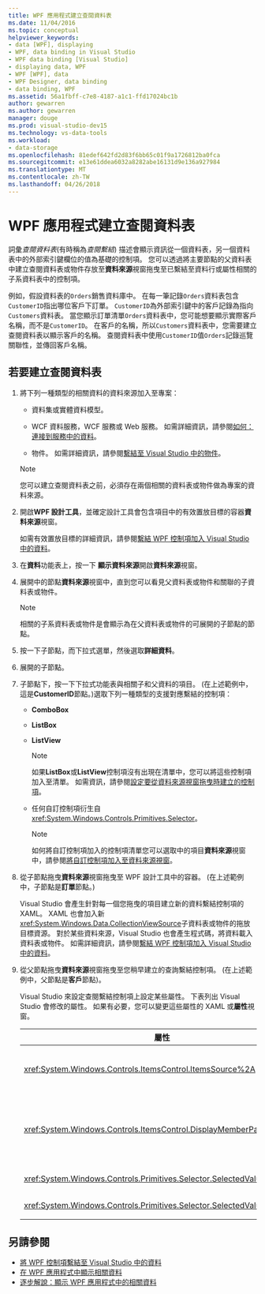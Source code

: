 ```yaml
---
title: WPF 應用程式建立查閱資料表
ms.date: 11/04/2016
ms.topic: conceptual
helpviewer_keywords:
- data [WPF], displaying
- WPF, data binding in Visual Studio
- WPF data binding [Visual Studio]
- displaying data, WPF
- WPF [WPF], data
- WPF Designer, data binding
- data binding, WPF
ms.assetid: 56a1fbff-c7e8-4187-a1c1-ffd17024bc1b
author: gewarren
ms.author: gewarren
manager: douge
ms.prod: visual-studio-dev15
ms.technology: vs-data-tools
ms.workload:
- data-storage
ms.openlocfilehash: 81edef642fd2d83f6bb65c01f9a1726812ba0fca
ms.sourcegitcommit: e13e61ddea6032a8282abe16131d9e136a927984
ms.translationtype: MT
ms.contentlocale: zh-TW
ms.lasthandoff: 04/26/2018
---
```

# <a name="create-lookup-tables-in-wpf-applications"></a>WPF 應用程式建立查閱資料表
詞彙*查閱資料表*(有時稱為*查閱繫結*) 描述會顯示資訊從一個資料表，另一個資料表中的外部索引鍵欄位的值為基礎的控制項。 您可以透過將主要節點的父資料表中建立查閱資料表或物件存放至**資料來源**視窗拖曳至已繫結至資料行或屬性相關的子系資料表中的控制項。

例如，假設資料表的`Orders`銷售資料庫中。 在每一筆記錄`Orders`資料表包含`CustomerID`指出哪位客戶下訂單。 `CustomerID`為外部索引鍵中的客戶記錄為指向`Customers`資料表。 當您顯示訂單清單`Orders`資料表中，您可能想要顯示實際客戶名稱，而不是`CustomerID`。 在客戶的名稱，所以`Customers`資料表中，您需要建立查閱資料表以顯示客戶的名稱。 查閱資料表中使用`CustomerID`值`Orders`記錄巡覽關聯性，並傳回客戶名稱。

## <a name="to-create-a-lookup-table"></a>若要建立查閱資料表

1.  將下列一種類型的相關資料的資料來源加入至專案：

    -   資料集或實體資料模型。

    -   WCF 資料服務，WCF 服務或 Web 服務。 如需詳細資訊，請參閱[如何： 連接到服務中的資料](../data-tools/how-to-connect-to-data-in-a-service.md)。

    -   物件。 如需詳細資訊，請參閱[繫結至 Visual Studio 中的物件](bind-objects-in-visual-studio.md)。

    > [!NOTE]
    >  您可以建立查閱資料表之前，必須存在兩個相關的資料表或物件做為專案的資料來源。

2.  開啟**WPF 設計工具**，並確定設計工具會包含項目中的有效置放目標的容器**資料來源**視窗。

     如需有效置放目標的詳細資訊，請參閱[繫結 WPF 控制項加入 Visual Studio 中的資料](../data-tools/bind-wpf-controls-to-data-in-visual-studio.md)。

3.  在**資料**功能表上，按一下 **顯示資料來源**開啟**資料來源**視窗。

4.  展開中的節點**資料來源**視窗中，直到您可以看見父資料表或物件和關聯的子資料表或物件。

    > [!NOTE]
    >  相關的子系資料表或物件是會顯示為在父資料表或物件的可展開的子節點的節點。

5.  按一下子節點，而下拉式選單，然後選取**詳細資料**。

6.  展開的子節點。

7.  子節點下，按一下下拉式功能表與相關子和父資料的項目。 (在上述範例中，這是**CustomerID**節點。)選取下列一種類型的支援對應繫結的控制項：

    -   **ComboBox**

    -   **ListBox**

    -   **ListView**

        > [!NOTE]
        >  如果**ListBox**或**ListView**控制項沒有出現在清單中，您可以將這些控制項加入至清單。 如需資訊，請參閱[設定要從資料來源視窗拖曳時建立的控制項](../data-tools/set-the-control-to-be-created-when-dragging-from-the-data-sources-window.md)。

    -   任何自訂控制項衍生自<xref:System.Windows.Controls.Primitives.Selector>。

        > [!NOTE]
        >  如何將自訂控制項加入的控制項清單您可以選取中的項目**資料來源**視窗中，請參閱[將自訂控制項加入至資料來源視窗](../data-tools/add-custom-controls-to-the-data-sources-window.md)。

8.  從子節點拖曳**資料來源**視窗拖曳至 WPF 設計工具中的容器。 (在上述範例中，子節點是**訂單**節點。)

     Visual Studio 會產生針對每一個您拖曳的項目建立新的資料繫結控制項的 XAML。 XAML 也會加入新<xref:System.Windows.Data.CollectionViewSource>子資料表或物件的拖放目標資源。 對於某些資料來源，Visual Studio 也會產生程式碼，將資料載入資料表或物件。 如需詳細資訊，請參閱[繫結 WPF 控制項加入 Visual Studio 中的資料](../data-tools/bind-wpf-controls-to-data-in-visual-studio.md)。

9. 從父節點拖曳**資料來源**視窗拖曳至您稍早建立的查詢繫結控制項。 (在上述範例中，父節點是**客戶**節點)。

     Visual Studio 來設定查閱繫結控制項上設定某些屬性。 下表列出 Visual Studio 會修改的屬性。 如果有必要，您可以變更這些屬性的 XAML 或**屬性**視窗。

    |屬性|設定說明|
    |--------------|----------------------------|
    |<xref:System.Windows.Controls.ItemsControl.ItemsSource%2A>|此屬性指定的集合或用來取得的資料，會顯示在控制項中的繫結。 Visual Studio 會將此屬性設定為<xref:System.Windows.Data.CollectionViewSource>針對您拖曳至控制項的父資料。|
    |<xref:System.Windows.Controls.ItemsControl.DisplayMemberPath%2A>|此屬性指定的路徑會顯示在控制項中的資料項目。 Visual Studio 會將設定這個屬性的第一個資料行或屬性在父資料後面主索引鍵具有字串資料類型。<br /><br /> 如果您想要在父資料顯示不同的資料行或屬性，變更此屬性的不同屬性的路徑。|
    |<xref:System.Windows.Controls.Primitives.Selector.SelectedValue%2A>|Visual Studio 會將這個屬性繫結至資料行或屬性拖曳至設計工具的子資料。 這是父資料的外部索引鍵。|
    |<xref:System.Windows.Controls.Primitives.Selector.SelectedValuePath%2A>|Visual Studio 會設定這個屬性的資料行的路徑或父資料的外部索引鍵的子資料的內容。|

## <a name="see-also"></a>另請參閱

- [將 WPF 控制項繫結至 Visual Studio 中的資料](../data-tools/bind-wpf-controls-to-data-in-visual-studio.md)
- [在 WPF 應用程式中顯示相關資料](../data-tools/display-related-data-in-wpf-applications.md)
- [逐步解說：顯示 WPF 應用程式中的相關資料](../data-tools/display-related-data-in-wpf-applications.md)